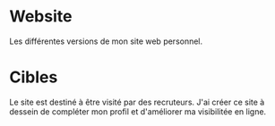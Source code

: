 # Website
Les différentes versions de mon site web personnel.

# Cibles
Le site est destiné à être visité par des recruteurs. J'ai créer ce site à dessein de compléter mon profil et d'améliorer ma visibilitée en ligne.
